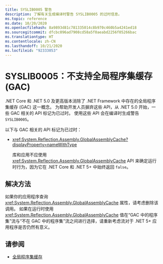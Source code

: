 ```yaml
---
title: SYSLIB0005 警告
description: 了解有关生成编译时警告 SYSLIB0005 的过时信息。
ms.topic: reference
ms.date: 10/20/2020
ms.openlocfilehash: 8a9893d81c781335014c8b970c460b5a4241ed18
ms.sourcegitcommit: dfcbc096ad7908cd58a5f0aeabd2256f05266bac
ms.translationtype: HT
ms.contentlocale: zh-CN
ms.lasthandoff: 10/21/2020
ms.locfileid: "92333053"
---
```

# <a name="syslib0005-the-global-assembly-cache-gac-is-not-supported"></a>SYSLIB0005：不支持全局程序集缓存 (GAC)

.NET Core 和 .NET 5.0 及更高版本消除了 .NET Framework 中存在的全局程序集缓存 (GAC) 这一概念。 为帮助开发人员摒弃这些 API，从 .NET 5.0 开始，一些 GAC 相关的 API 标记为已过时。 使用这些 API 会在编译时生成警告 `SYSLIB0005`。

以下与 GAC 相关的 API 标记为已过时：

- <xref:System.Reflection.Assembly.GlobalAssemblyCache?displayProperty=nameWithType>

  库和应用不应使用 <xref:System.Reflection.Assembly.GlobalAssemblyCache> API 来确定运行时行为，因为它在 .NET Core 和 .NET 5+ 中始终返回 `false`。

## <a name="workaround"></a>解决方法

如果你的应用程序查询 <xref:System.Reflection.Assembly.GlobalAssemblyCache> 属性，请考虑删除该调用。 如果在运行时使用 <xref:System.Reflection.Assembly.GlobalAssemblyCache> 值在“GAC 中的程序集”流与“不在 GAC 中的程序集”流之间进行选择，请重新考虑流对于 .NET 5+ 应用程序是否仍然有意义。

## <a name="see-also"></a>请参阅

- [全局程序集缓存](../../framework/app-domains/gac.md)
